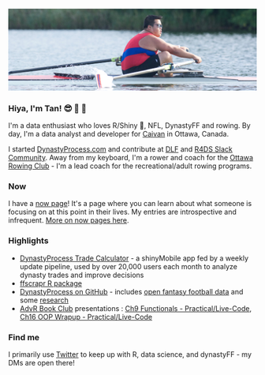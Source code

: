 ![Tan rowing](https://github.com/tanho63/tanho63/blob/tanho63-patch-1/cover.png?raw=true)

### Hiya, I'm Tan! :sunglasses: :football: :rowboat: 

I'm a data enthusiast who loves R/Shiny :star_struck:, NFL, DynastyFF and rowing. By day, I'm a data analyst and developer for [Caivan](https://caivan.com) in Ottawa, Canada. 

I started [DynastyProcess.com](https://dynastyprocess.com) and contribute at [DLF](https://dynastyleaguefootball.com/tools) and [R4DS Slack Community](https://rfordatasci.com/join). Away from my keyboard, I'm a rower and coach for the [Ottawa Rowing Club](https://ottawarowingclub.com) - I'm a lead coach for the recreational/adult rowing programs.

### Now
I have a [now page](https://tanho.ca/now)! It's a page where you can learn about what someone is focusing on at this point in their lives. My entries are introspective and infrequent. [More on now pages here](https://nownownow.com/about).

### Highlights
- [DynastyProcess Trade Calculator](https://apps.dynastyprocess.com/calc) - a shinyMobile app fed by a weekly update pipeline, used by over 20,000 users each month to analyze dynasty trades and improve decisions
- [ffscrapr R package](https://github.com/DynastyProcess/ffscrapr)
- [DynastyProcess on GitHub](https://github.com/DynastyProcess) - includes [open fantasy football data](https://github.com/DynastyProcess/data) and some [research](https://github.com/DynastyProcess/research)
- [AdvR Book Club](https://github.com/r4ds/bookclub-advanced_r) presentations : [Ch9 Functionals - Practical/Live-Code](https://youtu.be/o0a6aJ4kCkU), [Ch16 OOP Wrapup - Practical/Live-Code](https://www.youtube.com/watch?v=W1uc8HbyZvI)

### Find me
I primarily use [Twitter](https://twitter.com/@_TanHo) to keep up with R, data science, and dynastyFF - my DMs are open there! 

